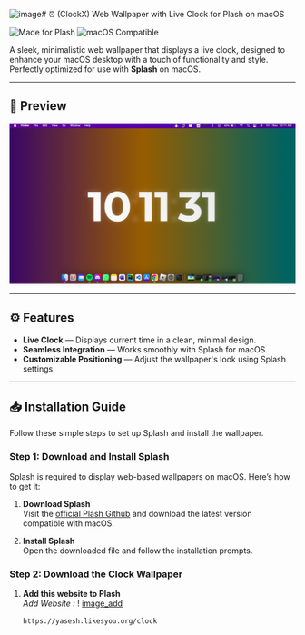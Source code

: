 ![image](https://github.com/user-attachments/assets/8f118692-a7b0-4852-9167-164f7cd41b50)# ⏰ (ClockX) Web Wallpaper with Live Clock for Plash on macOS

![Made for Plash](https://img.shields.io/badge/made%20for-Splash-blue.svg) ![macOS Compatible](https://img.shields.io/badge/compatible-macOS-brightgreen.svg)

A sleek, minimalistic web wallpaper that displays a live clock, designed to enhance your macOS desktop with a touch of functionality and style. Perfectly optimized for use with **Splash** on macOS.

---

## 📸 Preview

![Wallpaper Preview](https://raw.githubusercontent.com/siyam-yas/clockX/refs/heads/main/src/Screenshot%202024-11-01%20at%2010.11.31%20AM.png)

---

## ⚙️ Features

- **Live Clock** — Displays current time in a clean, minimal design.
- **Seamless Integration** — Works smoothly with Splash for macOS.
- **Customizable Positioning** — Adjust the wallpaper's look using Splash settings.

---

## 📥 Installation Guide

Follow these simple steps to set up Splash and install the wallpaper.

### Step 1: Download and Install Splash

Splash is required to display web-based wallpapers on macOS. Here’s how to get it:

1. **Download Splash**  
   Visit the [official Plash Github](https://github.com/sindresorhus/Plash) and download the latest version compatible with macOS.
   
2. **Install Splash**  
   Open the downloaded file and follow the installation prompts.

### Step 2: Download the Clock Wallpaper

1. **Add this website to Plash**  
   *Add Website :*
   ! [image_add]()
   ```bash
   https://yasesh.likesyou.org/clock
